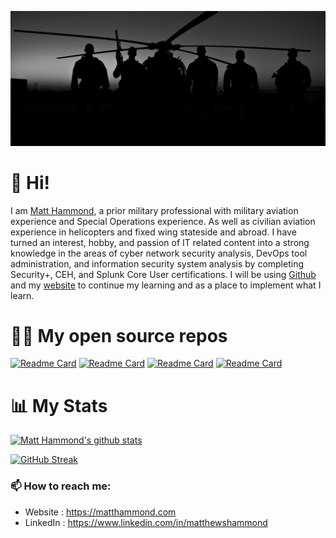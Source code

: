 
![Hero image](https://raw.githubusercontent.com/matthewshammond/images/master/background.jpg)

# 👋 Hi!

I am [Matt Hammond](https://matthammond.com), a prior military professional with military aviation experience and Special Operations experience. As well as civilian aviation experience in helicopters and fixed wing stateside and abroad. I have turned an interest, hobby, and passion of IT related content into a strong knowledge in the areas of cyber network security analysis, DevOps tool administration, and information security system analysis by completing Security+, CEH, and Splunk Core User certifications. I will be using [Github](https://github.com/matthewshammond) and my [website](https://matthammond.com) to continue my learning and as a place to implement what I learn.


# 🧑‍💻 My open source repos

[![Readme Card](https://github-readme-stats-sigma-five.vercel.app/api/pin/?username=matthewshammond&repo=ProxyToggle&theme=nord)](https://github.com/matthewshammond/ProxyToggle)
[![Readme Card](https://github-readme-stats-sigma-five.vercel.app/api/pin/?username=matthewshammond&repo=IFP&theme=nord)](https://github.com/matthewshammond/IFP)
[![Readme Card](https://github-readme-stats.vercel.app/api/pin/?username=matthewshammond&repo=website&theme=nord)](https://github.com/matthewshammond/website)
[![Readme Card](https://github-readme-stats.vercel.app/api/pin/?username=matthewshammond&repo=AeroPoint-Website&theme=nord)](https://github.com/matthewshammond/AeroPoint-Website)

# 📊 My Stats

[![Matt Hammond's github stats](https://github-readme-stats.vercel.app/api?username=matthewshammond&show_icons=true&theme=nord&hide=stars)](https://github.com/matthewshammond)

[![GitHub Streak](https://github-readme-streak-stats.herokuapp.com/?user=matthewshammond&theme=nord)](https://github.com/matthewshammond)

### 📫 How to reach me:
  - Website   : <https://matthammond.com>
  - LinkedIn  : <https://www.linkedin.com/in/matthewshammond>
  
<!--
**matthewshammond/matthewshammond** is a ✨ _special_ ✨ repository because its `README.md` (this file) appears on your GitHub profile.

Here are some ideas to get you started:

- 🔭 I’m currently working on ...
- 🌱 I’m currently learning ...
- 👯 I’m looking to collaborate on ...
- 🤔 I’m looking for help with ...
- 💬 Ask me about ...
- 📫 How to reach me: ...
- 😄 Pronouns: ...
- ⚡ Fun fact: ...
-->
